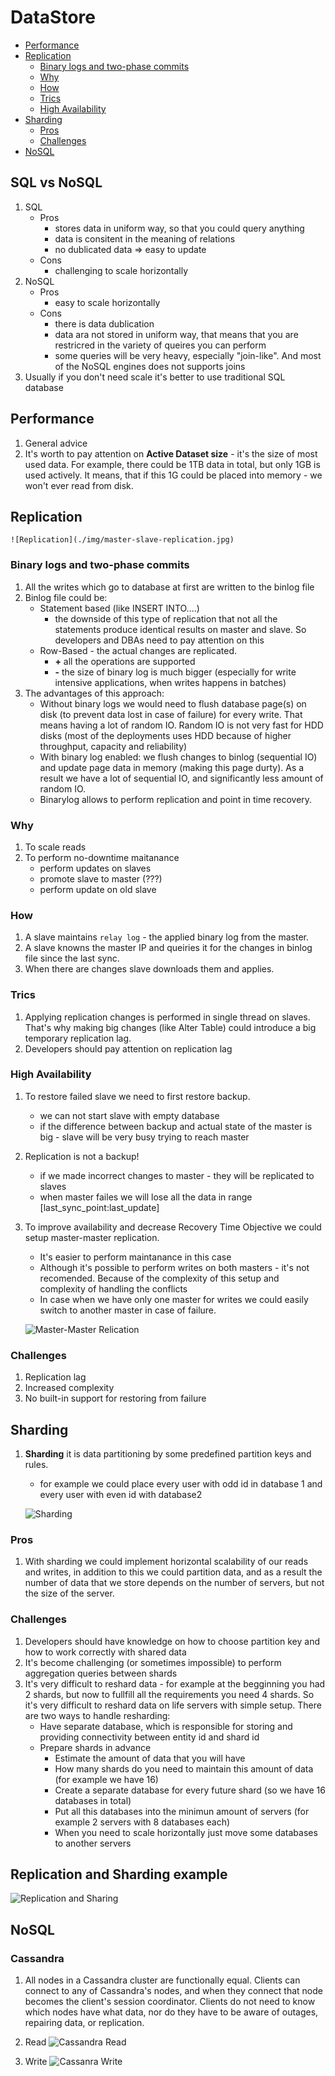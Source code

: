 # DataStore

  * [Performance](#performance)
  * [Replication](#replication)
    + [Binary logs and two-phase commits](#binary-logs-and-two-phase-commits)
    + [Why](#why)
    + [How](#how)
    + [Trics](#trics)
    + [High Availability](#high-availability)
  * [Sharding](#sharding)
    + [Pros](#pros)
    + [Challenges](#challenges)
  * [NoSQL](#nosql)

## SQL vs NoSQL
1. SQL
    * Pros
        * stores data in uniform way, so that you could query anything
        * data is consitent in the meaning of relations
        * no dublicated data => easy to update
    * Cons
        * challenging to scale horizontally
1. NoSQL
    * Pros
        * easy to scale horizontally
    * Cons
        * there is data dublication
        * data ara not stored in uniform way, that means that you are restricred in the variety of queires you can perform
        * some queries will be very heavy, especially "join-like". And most of the NoSQL engines does not supports joins
1. Usually if you don't need scale it's better to use traditional SQL database

## Performance
1. General advice
1. It's worth to pay attention on **Active Dataset size** - it's the size of most used data. For example, there could be 1TB data in total, but only 1GB is used actively. It means, that if this 1G could be placed into memory - we won't ever read from disk.

## Replication

    ![Replication](./img/master-slave-replication.jpg)

### Binary logs and two-phase commits
1. All the writes which go to database at first are written to the binlog file
1. Binlog file could be:
    * Statement based (like INSERT INTO....)
        * the downside of this type of replication that not all the statements produce identical results on master and slave. So developers and DBAs need to pay attention on this
    * Row-Based - the actual changes are replicated.
        * **+** all the operations are supported
        * **-** the size of binary log is much bigger (especially for write intensive applications, when writes happens in batches)
1. The advantages of this approach:
    * Without binary logs we would need to flush database page(s) on disk (to prevent data lost in case of failure) for every write. That means having a lot of random IO. Random IO is not very fast for HDD disks (most of the deployments uses HDD because of higher throughput, capacity and reliability)
    * With binary log enabled: we flush changes to binlog (sequential IO) and update page data in memory (making this page durty). As a result we have a lot of sequential IO, and significantly less amount of random IO.
    * Binarylog allows to perform replication and point in time recovery.

### Why
1. To scale reads
1. To perform no-downtime maitanance
    * perform updates on slaves
    * promote slave to master (???)
    * perform update on old slave

### How
1. A slave maintains `relay log` - the applied binary log from the master.
1. A slave knowns the master IP and queiries it for the changes in binlog file since the last sync.
1. When there are changes slave downloads them and applies.

### Trics
1. Applying replication changes is performed in single thread on slaves. That's why making big changes (like Alter Table) could introduce a big temporary replication lag.
1. Developers should pay attention on replication lag

### High Availability
1. To restore failed slave we need to first restore backup.
    * we can not start slave with empty database
    * if the difference between backup and actual state of the master is big - slave will be very busy trying to reach master
1. Replication is not a backup!
    * if we made incorrect changes to master - they will be replicated to slaves
    * when master failes we will lose all the data in range [last_sync_point:last_update]
1. To improve availability and decrease Recovery Time Objective we could setup master-master replication.
    * It's easier to perform maintanance in this case
    * Although it's possible to perform writes on both masters - it's not recomended. Because of the complexity of this setup and complexity of handling the conflicts
    * In case when we have only one master for writes we could easily switch to another master in case of failure.

    ![Master-Master Relication](./img/master-master-replication.jpg)

### Challenges
1. Replication lag
1. Increased complexity
1. No built-in support for restoring from failure


## Sharding
1. **Sharding** it is data partitioning by some predefined partition keys and rules.
    * for example we could place every user with odd id in database 1 and every user with even id with database2

    ![Sharding](./img/sharding.jpg)

### Pros
1. With sharding we could implement horizontal scalability of our reads and writes, in addition to this we could partition data, and as a result the number of data that we store depends on the number of servers, but not the size of the server.

### Challenges
1. Developers should have knowledge on how to choose partition key and how to work correctly with shared data
1. It's become challenging (or sometimes impossible) to perform aggregation queries between shards
1. It's very difficult to reshard data - for example at the begginning you had 2 shards, but now to fullfill all the requirements you need 4 shards. So it's very difficult to reshard data on life servers with simple setup. There are two ways to handle resharding:
    * Have separate database, which is responsible for storing and providing connectivity between entity id and shard id
    * Prepare shards in advance
        * Estimate the amount of data that you will have
        * How many shards do you need to maintain this amount of data (for example we have 16)
        * Create a separate database for every future shard (so we have 16 databases in total)
        * Put all this databases into the minimun amount of servers (for example 2 servers with 8 databases each)
        * When you need to scale horizontally just move some databases to another servers

## Replication and Sharding example

![Replication and Sharing](./img/replication-and-sharding.jpg)

## NoSQL

### Cassandra
1. All nodes in a Cassandra cluster are functionally equal. Clients can connect to any of Cassandra's nodes, and when they connect that node becomes the client's session coordinator. Clients do not need to know which nodes have what data, nor do they have to be aware of outages, repairing data, or replication.
1. Read
    ![Cassandra Read](./img/cassandra-read.jpg)

1. Write
    ![Cassanra Write](./img/cassandra-write.jpg)
